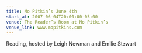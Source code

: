 ```yaml
---
title: Mo Pitkin’s June 4th
start_at: 2007-06-04T20:00:00-05:00
venue: The Reader’s Room at Mo Pitkin’s
venue_link: www.mopitkins.com
---
```


Reading, hosted by Leigh Newman and Emilie Stewart
